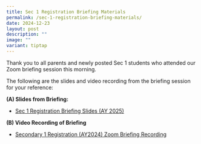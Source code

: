 ```yaml
---
title: Sec 1 Registration Briefing Materials
permalink: /sec-1-registration-briefing-materials/
date: 2024-12-23
layout: post
description: ""
image: ""
variant: tiptap
---
```

<p>Thank you to all parents and newly posted Sec 1 students who attended
our Zoom briefing session this morning.</p>
<p>The following are the slides and video recording from the briefing session
for your reference:</p>
<p><strong>(A) Slides from Briefing:</strong>
</p>
<ul data-tight="true" class="tight">
<li>
<p><a href="/files/S1_Registration_Slides_21Dec2023.pdf" rel="noopener noreferrer nofollow" target="_blank">Sec 1 Registration Briefing Slides (AY 2025)</a>
</p>
</li>
</ul>
<p><strong>(B) Video Recording of Briefing</strong>
</p>
<ul data-tight="true" class="tight">
<li>
<p><a href="https://www.youtube.com/watch?v=gN0x8Dn74a8" rel="noopener noreferrer nofollow" target="_blank">Secondary 1 Registration (AY2024) Zoom Briefing Recording</a>
</p>
<p></p>
</li>
</ul>
<p></p>